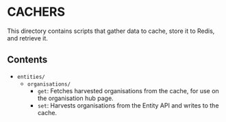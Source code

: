 # CACHERS

This directory contains scripts that gather data to cache, store it to Redis,
and retrieve it.

## Contents

* `entities/`
  * `organisations/`
    * `get`: Fetches harvested organisations from the cache, for use on
      the organisation hub page.
    * `set`: Harvests organisations from the Entity API and writes to the
      cache.
